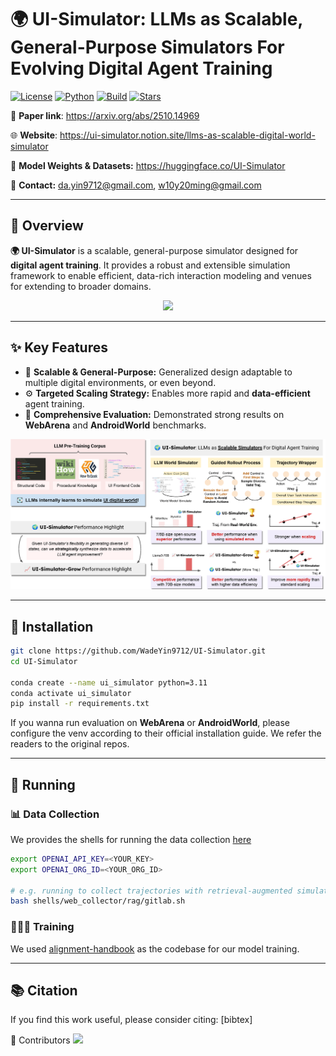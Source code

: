 # 🌍 UI-Simulator: LLMs as Scalable, General-Purpose Simulators For Evolving Digital Agent Training

[![License](https://img.shields.io/github/license/WadeYin9712/UI-Simulator)](LICENSE)
[![Python](https://img.shields.io/badge/python-3.8%2B-blue.svg)]()
[![Build](https://img.shields.io/badge/build-passing-brightgreen.svg)]()
[![Stars](https://img.shields.io/github/stars/WadeYin9712/UI-Simulator?style=social)]()

🔗 **Paper link**: https://arxiv.org/abs/2510.14969

🌐 **Website**: https://ui-simulator.notion.site/llms-as-scalable-digital-world-simulator

🤗 **Model Weights & Datasets:** https://huggingface.co/UI-Simulator 

📧 **Contact:** [da.yin9712@gmail.com](mailto:da.yin9712@gmail.com), [w10y20ming@gmail.com](mailto:w10y20ming@gmail.com)

---

## 🚀 Overview

**🌍 UI-Simulator** is a scalable, general-purpose simulator designed for **digital agent training**. It provides a robust and extensible simulation framework to enable efficient, data-rich interaction modeling and venues for extending to broader domains.

<div align=center><img src="https://github.com/WadeYin9712/UI-Simulator/blob/main/figures/uisimulator_video.gif" width="600px"></div>

---

## ✨ Key Features

- 🔧 **Scalable & General-Purpose:** Generalized design adaptable to multiple digital environments, or even beyond.  
- ⚙️ **Targeted Scaling Strategy:** Enables more rapid and **data-efficient** agent training.  
- 🧩 **Comprehensive Evaluation:** Demonstrated strong results on **WebArena** and **AndroidWorld** benchmarks.

<div align=center><img src="https://github.com/WadeYin9712/UI-Simulator/blob/main/figures/uisimulator_intro.png" width="900px"></div>

---

## 🧩 Installation

```bash
git clone https://github.com/WadeYin9712/UI-Simulator.git
cd UI-Simulator

conda create --name ui_simulator python=3.11
conda activate ui_simulator
pip install -r requirements.txt
```
If you wanna run evaluation on **WebArena** or **AndroidWorld**, please configure the venv according to their official installation guide. We refer the readers to the original repos.

---

## 🧪 Running

### 📊 Data Collection

We provides the shells for running the data collection [here](https://github.com/WadeYin9712/UI-Simulator/shells)

```bash
export OPENAI_API_KEY=<YOUR_KEY>
export OPENAI_ORG_ID=<YOUR_ORG_ID>

# e.g. running to collect trajectories with retrieval-augmented simulation on web env, in gitlab domain
bash shells/web_collector/rag/gitlab.sh
```
### 🏃🏻‍♀️ Training

We used [alignment-handbook](https://github.com/huggingface/alignment-handbook/tree/main) as the codebase for our model training.

---

## 📚 Citation

If you find this work useful, please consider citing:
[bibtex]



🧭  Contributors
<a href="https://github.com/WadeYin9712/UI-Simulator/graphs/contributors"> <img src="https://contrib.rocks/image?repo=WadeYin9712/UI-Simulator" /> </a>
